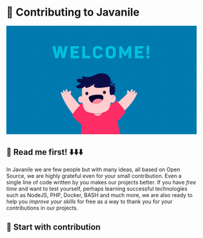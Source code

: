 # 💫 Contributing to Javanile

![Welcome!](.github/assets/welcome.gif)

## 🧐 Read me first! ⬇️⬇️⬇️ 

In Javanile we are few people but with many ideas, all based on Open Source, we are highly grateful even for your small contribution. Even a single line of code written by you makes our projects better. If you have _free time_ and want to test yourself, perhaps learning successful technologies such as NodeJS, PHP, Docker, BASH and much more, we are also ready to help you _improve your skills_ for free as a way to thank you for your contributions in our projects.

## 🏁 Start with contribution


